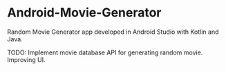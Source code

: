# Android-Movie-Generator
Random Movie Generator app developed in Android Studio with Kotlin and Java.

TODO:
Implement movie database API for generating random movie.
Improving UI.
